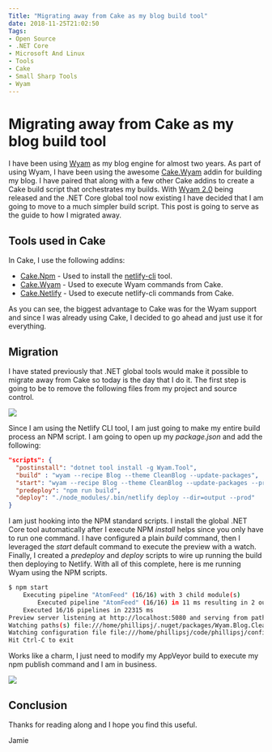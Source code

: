 ```yaml
---
Title: "Migrating away from Cake as my blog build tool"
date: 2018-11-25T21:02:50
Tags: 
- Open Source
- .NET Core
- Microsoft And Linux
- Tools
- Cake
- Small Sharp Tools
- Wyam
---
```

# Migrating away from Cake as my blog build tool

I have been using [Wyam](https://wyam.io/) as my blog engine for almost two years. As part of using Wyam, I have been using the awesome [Cake.Wyam]() addin for building my blog. I have paired that along with a few other Cake addins to create a Cake build script that orchestrates my builds. With [Wyam 2.0](https://wyam.io/blog/version-2.0) being released and the .NET Core global tool now existing I have decided that I am going to move to a much simpler build script. This post is going to serve as the guide to how I migrated away.

## Tools used in Cake

In Cake, I use the following addins:

* [Cake.Npm](https://www.nuget.org/packages/Cake.Npm/) - Used to install the [netlify-cli](https://www.netlify.com/docs/cli/) tool.
* [Cake.Wyam](https://www.nuget.org/packages/Cake.Wyam/) - Used to execute Wyam commands from Cake.
* [Cake.Netlify](https://www.nuget.org/packages/Cake.Netlify/) - Used to execute netlify-cli commands from Cake.

As you can see, the biggest advantage to Cake was for the Wyam support and since I was already using Cake, I decided to go ahead and just use it for everything.

## Migration

I have stated previously that .NET global tools would make it possible to migrate away from Cake so today is the day that I do it. The first step is going to be to remove the following files from my project and source control.

![](/images/removing-cake/cakefiles.png)

Since I am using the Netlify CLI tool, I am just going to make my entire build process an NPM script. I am going to open up my *package.json* and add the following:

```JSON
"scripts": {
  "postinstall": "dotnet tool install -g Wyam.Tool",
  "build" : "wyam --recipe Blog --theme CleanBlog --update-packages",
  "start": "wyam --recipe Blog --theme CleanBlog --update-packages --preview --watch",
  "predeploy": "npm run build",
  "deploy": "./node_modules/.bin/netlify deploy --dir=output --prod"
}
```

I am just hooking into the NPM standard scripts. I install the global .NET Core tool automatically after I execute NPM *install* helps since you only have to run one command. I have configured a plain *build* command, then I leveraged the *start* default command to execute the preview with a watch. Finally, I created a *predeploy* and *deploy* scripts to wire up running the build then deploying to Netlify. With all of this complete, here is me running Wyam using the NPM scripts.

```Bash
$ npm start
    Executing pipeline "AtomFeed" (16/16) with 3 child module(s)
        Executed pipeline "AtomFeed" (16/16) in 11 ms resulting in 2 output document(s)
    Executed 16/16 pipelines in 22315 ms
Preview server listening at http://localhost:5080 and serving from path file:///home/phillipsj/code/phillipsj/output with LiveReload support
Watching paths(s) file:///home/phillipsj/.nuget/packages/Wyam.Blog.CleanBlog.2.0.0/content, theme, input
Watching configuration file file:///home/phillipsj/code/phillipsj/config.wyam
Hit Ctrl-C to exit
```

Works like a charm, I just need to modify my AppVeyor build to execute my npm publish command and I am in business. 

![](/images/removing-cake/wyam-running-on-linux.png)

## Conclusion

Thanks for reading along and I hope you find this useful.

Jamie

